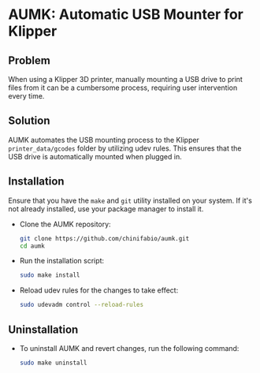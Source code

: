# AUMK: Automatic USB Mounter for Klipper

## Problem
When using a Klipper 3D printer, manually mounting a USB drive to print files from it can be a cumbersome process, requiring user intervention every time.

## Solution
AUMK automates the USB mounting process to the Klipper `printer_data/gcodes` folder by utilizing udev rules. This ensures that the USB drive is automatically mounted when plugged in.

## Installation
Ensure that you have the `make` and `git` utility installed on your system. If it's not already installed, use your package manager to install it.

- Clone the AUMK repository:
    ```bash
    git clone https://github.com/chinifabio/aumk.git
    cd aumk
    ```
- Run the installation script:
    ```bash
    sudo make install
    ```
- Reload udev rules for the changes to take effect:
    ```bash
    sudo udevadm control --reload-rules
    ```
## Uninstallation
- To uninstall AUMK and revert changes, run the following command:
    ```bash
    sudo make uninstall
    ```
